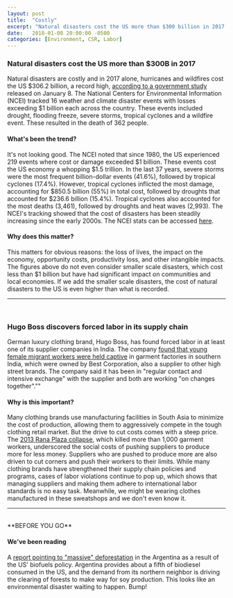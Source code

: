 ```yaml
---
layout: post
title:  "Costly"
excerpt: "Natural disasters cost the US more than $300 billion in 2017. Hugo Boss discovers forced labor in its supply chain."
date:   2018-01-08 20:00:00 -0500
categories: [Environment, CSR, Labor]
---
```


### Natural disasters cost the US more than $300B in 2017

Natural disasters are costly and in 2017 alone, hurricanes and wildfires cost the US $306.2 billion, a record high, <a href="https://www.ncdc.noaa.gov/billions/overview" target="_blank">according to a government study</a> released on January 8. The National Centers for Environmental Information (NCEI) tracked 16 weather and climate disaster events with losses exceeding $1 billion each across the country. These events included drought, flooding freeze, severe storms, tropical cyclones and a wildfire event. These resulted in the death of 362 people.

#### What's been the trend?

It's not looking good. The NCEI noted that since 1980, the US experienced 219 events where cost or damage exceeded $1 billion. These events cost the US economy a whopping $1.5 trillion. In the last 37 years, severe storms were the most frequent billion-dollar events (41.6%), followed by tropical cyclones (17.4%). However, tropical cyclones inflicted the most damage, accounting for $850.5 billion (55%) in total cost, followed by droughts that accounted for $236.6 billion (15.4%). Tropical cyclones also accounted for the most deaths (3,461), followed by droughts and heat waves (2,993). The NCEI's tracking showed that the cost of disasters has been steadily increasing since the early 2000s. The NCEI stats can be accessed <a href="https://www.ncdc.noaa.gov/billions/summary-stats" target="_blank">here</a>.

#### Why does this matter?

This matters for obvious reasons: the loss of lives, the impact on the economy, opportunity costs, productivity loss, and other intangible impacts. The figures above do not even consider smaller scale disasters, which cost less than $1 billion but have had significant impact on communities and local economies. If we add the smaller scale disasters, the cost of natural disasters to the US is even higher than what is recorded.

* * *
<br />

### Hugo Boss discovers forced labor in its supply chain

German luxury clothing brand, Hugo Boss, has found forced labor in at least one of its supplier companies in India. The company <a href="https://www.theguardian.com/global-development/2018/jan/04/workers-held-captive-indian-mills-supplying-hugo-boss" target="_blank">found that young female migrant workers were held captive</a> in garment factories in southern India, which were owned by Best Corporation, also a supplier to other high street brands. The company said it has been in "regular contact and intensive exchange" with the supplier and both are working "on changes together".""

#### Why is this important?

Many clothing brands use manufacturing facilities in South Asia to minimize the cost of production, allowing them to aggressively compete in the tough clothing retail market. But the drive to cut costs  comes with a steep price. The <a href="http://www.bbc.com/news/world-asia-22476774" target="_blank">2013 Rana Plaza collapse</a>, which killed more than 1,000 garment workers, underscored the social costs of pushing suppliers to produce more for less money. Suppliers who are pushed to produce more are also driven to cut corners and push their workers to their limits. While many clothing brands have strengthened their supply chain policies and programs, cases of labor violations continue to pop up, which shows that managing suppliers and making them adhere to international labor standards is no easy task. Meanwhile, we might be wearing clothes manufactured in these sweatshops and we don't even know it. 

* * *
<br />
**BEFORE YOU GO**

#### **We've been reading**

A <a href="http://www.mightyearth.org/burned/?utm_source=newsletter&utm_medium=email&utm_campaign=&stream=top-stories" target="_blank">report pointing to "massive" deforestation</a> in the Argentina as a result of the US' biofuels policy. Argentina provides about a fifth of biodiesel consumed in the US, and the demand from its northern neighbor is driving the clearing of forests to make way for soy production. This looks like an environmental disaster waiting to happen. Bump!
